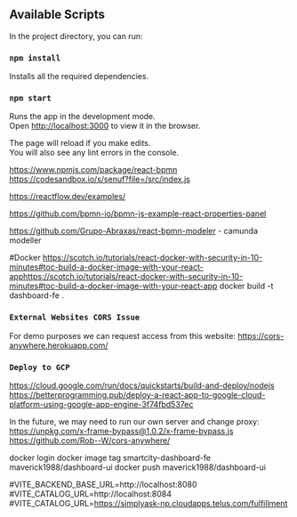 ## Available Scripts

In the project directory, you can run:

### `npm install`

Installs all the required dependencies.

### `npm start`

Runs the app in the development mode.\
Open [http://localhost:3000](http://localhost:3000) to view it in the browser.

The page will reload if you make edits.\
You will also see any lint errors in the console.

https://www.npmjs.com/package/react-bpmn
https://codesandbox.io/s/senuf?file=/src/index.js

https://reactflow.dev/examples/

https://github.com/bpmn-io/bpmn-js-example-react-properties-panel

https://github.com/Grupo-Abraxas/react-bpmn-modeler - camunda modeller

#Docker
https://scotch.io/tutorials/react-docker-with-security-in-10-minutes#toc-build-a-docker-image-with-your-react-apphttps://scotch.io/tutorials/react-docker-with-security-in-10-minutes#toc-build-a-docker-image-with-your-react-app
docker build -t dashboard-fe .


### `External Websites CORS Issue`

For demo purposes we can request access from this website:
https://cors-anywhere.herokuapp.com/

### `Deploy to GCP`
https://cloud.google.com/run/docs/quickstarts/build-and-deploy/nodejs
https://betterprogramming.pub/deploy-a-react-app-to-google-cloud-platform-using-google-app-engine-3f74fbd537ec

In the future, we may need to run our own server and change proxy:
https://unpkg.com/x-frame-bypass@1.0.2/x-frame-bypass.js \
https://github.com/Rob--W/cors-anywhere/

docker login 
docker image tag smartcity-dashboard-fe maverick1988/dashboard-ui
docker push maverick1988/dashboard-ui

#VITE_BACKEND_BASE_URL=http://localhost:8080
#VITE_CATALOG_URL=http://localhost:8084
#VITE_CATALOG_URL=https://simplyask-np.cloudapps.telus.com/fulfillment
